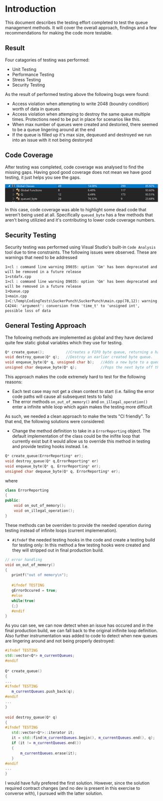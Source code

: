 # Introduction
This document describes the testing effort completed to test the queue management methods. It will cover the overall approach, findings and a few recommendations for making the code more testable.

## Result
Four catagories of testing was performed: 
- Unit Testing
- Performance Testing
- Stress Testing
- Security Testing

As the result of performed testing above the following bugs were found:
- Access violation when attempting to write 2048 (boundry condition) worth of data in queues
- Access violation when attemping to destroy the same queue multiple times. Protections need to be put in place for scenarios like this.
- When max number of queues were created and destoried, there seemed to be a queue lingering around at the end
- If the queue is filled up it's max size, dequeued and destroyed we run into an issue with it not being destoryed
  
## Code Coverage
After testing was completed, code coverage was analysed to find the missing gaps. Having good good coverage does not mean we have good testing, it just helps you see the gaps.

![Code Coverage](cc.png)

In this case, code coverage was able to highlight some dead code that weren't being used at all. Specifically `queued_byte` has a few methods that aren't being utilizied and it's contributing to lower code coverage numbers.

## Security Testing

Security testing was performed using Visual Studio's built-in `Code Analysis` tool due to time constraints. The following issues were observed. These are warnings that need to be addressed

```
1>cl : command line warning D9035: option 'Gm' has been deprecated and will be removed in a future release
1>stdafx.cpp
1>cl : command line warning D9035: option 'Gm' has been deprecated and will be removed in a future release
1>Queue.cpp
1>main.cpp
1>C:\Temp\CodingTests\SuckerPunch\SuckerPunch\main.cpp(78,12): warning C4244: 'argument': conversion from 'time_t' to 'unsigned int', possible loss of data
```


## General Testing Approach
The following methods are implemented as global and they have declared quite few static global variables which they use for testing.

```c++
Q* create_queue();			//Creates a FIFO byte queue, returning a handle to it.
void destroy_queue(Q* q);	//Destroy an earlier created byte queue.
void enqueue_byte(Q* q, unsigned char b);	//Adds a new byte to a queue.
unsigned char dequeue_byte(Q* q);			//Pops the next byte off the FIFO queue.
```

This approach makes the code extremely hard to test for the following reasons:
  - Each test case may not get a clean context to start (i.e. failing the error code paths will cause all subsequest tests to fails)
  - The error methods `on_out_of_memory()` and `on_illegal_operation()` enter a infinite while loop which again makes the testing more difficult
  
As such, we needed a clean approach to make the tests "CI friendly". To that end, the following solutions were considered:

- Change the method definition to take in a `ErrorReporting` object. The default implementation of the class could be the inifite loop that currently exist but it would allow us to override this method in testing and provide testing hooks instead. I.e. 

```c++
Q* create_queue(ErrorReporting* er);
void destroy_queue(Q* q,ErrorReporting* er)
void enqueue_byte(Q* q, ErrorReporting* er);
unsigned char dequeue_byte(Q* q, ErrorReporting* er);
```

where

```c++
class ErrorReporting
{
public:
    void on_out_of_memory();
    void on_illegal_operation();
}
```

These methods can be overriden to provide the needed operation during testing instead of infinite loops (current implemenation).

- `#ifndef` the needed testing hooks in the code and create a testing build for testing only: In this method a few testing hooks were created and they will stripped out in final production build.
 ```c++
 // error handling
void on_out_of_memory()
{
	printf("out of memory\n");
	
	#ifndef TESTING
	gErrorOccured = true;
	#else
	while(true)
	{;}
	#endif
}
 ```

 As you can see, we can now detect when an issue has occured and in the final production build, we can fall back to the original inifinite loop definition.
 Also further instrumentation was added to code to detect when new queues are lingering around and not being properly destroyed:

 ```c++
 #ifndef TESTING
std::vector<Q*> m_currentQueues;
#endif

Q* create_queue()
{
...
#ifndef TESTING
	m_currentQueues.push_back(q);
#endif
...
}

void destroy_queue(Q* q)
{
#ifndef TESTING
	std::vector<Q*>::iterator it;
	it = std::find(m_currentQueues.begin(), m_currentQueues.end(), q);
	if (it != m_currentQueues.end())
	{
		m_currentQueues.erase(it);
	}
#endif
...
}
 ```

 I would have fully prefered the first solution. However, since the solution required contract changes (and no dev is present in this exercise to converse with), I pursued with the latter solution.


